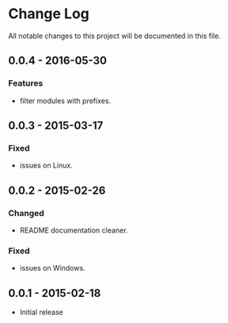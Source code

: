 # Change Log
All notable changes to this project will be documented in this file.

## 0.0.4 - 2016-05-30
### Features
- filter modules with prefixes.

## 0.0.3 - 2015-03-17
### Fixed
- issues on Linux.

## 0.0.2 - 2015-02-26
### Changed
- README documentation cleaner.

### Fixed
- issues on Windows.

## 0.0.1 - 2015-02-18
- Initial release
